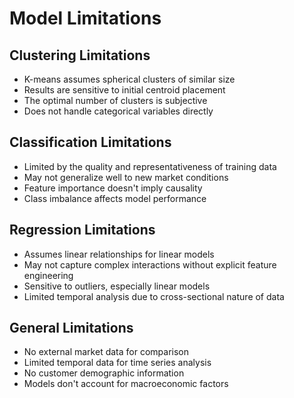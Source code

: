 # Model Limitations

## Clustering Limitations
- K-means assumes spherical clusters of similar size
- Results are sensitive to initial centroid placement
- The optimal number of clusters is subjective
- Does not handle categorical variables directly

## Classification Limitations
- Limited by the quality and representativeness of training data
- May not generalize well to new market conditions
- Feature importance doesn't imply causality
- Class imbalance affects model performance

## Regression Limitations
- Assumes linear relationships for linear models
- May not capture complex interactions without explicit feature engineering
- Sensitive to outliers, especially linear models
- Limited temporal analysis due to cross-sectional nature of data

## General Limitations
- No external market data for comparison
- Limited temporal data for time series analysis
- No customer demographic information
- Models don't account for macroeconomic factors